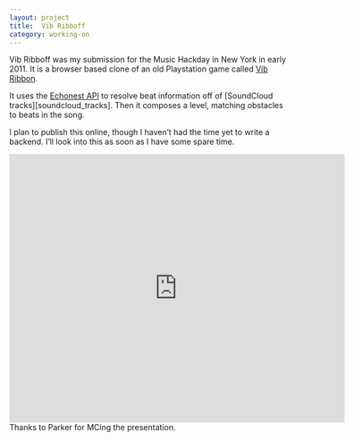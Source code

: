 ```yaml
---
layout: project
title:  Vib Ribboff
category: working-on
---
```


Vib Ribboff was my submission for the Music Hackday in New York in early 2011. It is a browser based clone of an old Playstation game called [Vib Ribbon][vib_ribbon].

It uses the [Echonest API][echonest_api] to resolve beat information off of [SoundCloud tracks][soundcloud_tracks]. Then it composes a level, matching obstacles to beats in the song.

I plan to publish this online, though I haven’t had the time yet to write a backend. I’ll look into this as soon as I have some spare time.

<iframe width='600' height='480' src='https://www.youtube.com/embed/K6BhnFegmb0' frameborder='0'>
  
</iframe>
Thanks to Parker for MCing the presentation.

[vib_ribbon]: http://www.vib-ribbon.com
[echonest_api]: http://developer.echonest.com
[soundcloud]: http://soundcloud.com/tracks